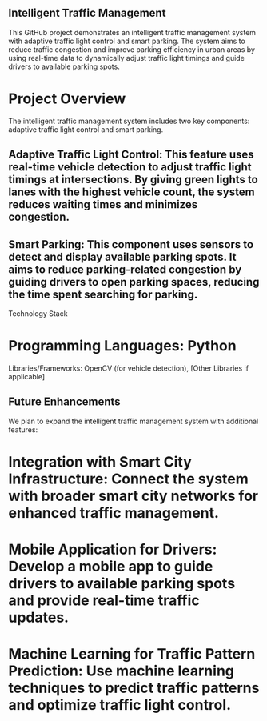 ## Intelligent Traffic Management
This GitHub project demonstrates an intelligent traffic management system with adaptive traffic light control and smart parking. The system aims to reduce traffic congestion and improve parking efficiency in urban areas by using real-time data to dynamically adjust traffic light timings and guide drivers to available parking spots.

# Project Overview
The intelligent traffic management system includes two key components: adaptive traffic light control and smart parking.

## Adaptive Traffic Light Control: This feature uses real-time vehicle detection to adjust traffic light timings at intersections. By giving green lights to lanes with the highest vehicle count, the system reduces waiting times and minimizes congestion.
## Smart Parking: This component uses sensors to detect and display available parking spots. It aims to reduce parking-related congestion by guiding drivers to open parking spaces, reducing the time spent searching for parking.
Technology Stack
# Programming Languages: Python
Libraries/Frameworks: OpenCV (for vehicle detection), [Other Libraries if applicable]

## Future Enhancements
We plan to expand the intelligent traffic management system with additional features:

# Integration with Smart City Infrastructure: Connect the system with broader smart city networks for enhanced traffic management.
# Mobile Application for Drivers: Develop a mobile app to guide drivers to available parking spots and provide real-time traffic updates.
# Machine Learning for Traffic Pattern Prediction: Use machine learning techniques to predict traffic patterns and optimize traffic light control.
